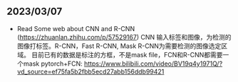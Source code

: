 ## 2023/03/07
  - Read Some web about CNN and R-CNN (https://zhuanlan.zhihu.com/p/57529167)
  CNN 输入标签和图像，为检测的图像打标签。R-CNN，Fast R-CNN, Mask R-CNN为需要检测的图像选定区域。
  目前已有的数据是标注的方框，不是mask file，FCN和R-CNN都需要一个mask
  pytorch+FCN: https://www.bilibili.com/video/BV19q4y1971Q/?vd_source=ef75fa5b2fbb5ecd27abb156ddb99421
